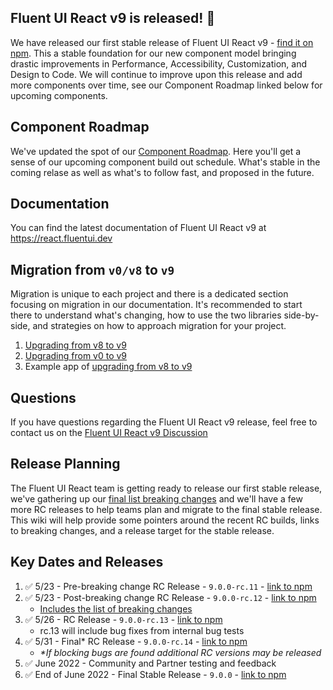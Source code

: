 ## Fluent UI React v9 is released! 🎉

We have released our first stable release of Fluent UI React v9 - [find it on npm](https://www.npmjs.com/package/@fluentui/react-components). This a stable foundation for our new component model bringing drastic improvements in Performance, Accessibility, Customization, and Design to Code. We will continue to improve upon this release and add more components over time, see our Component Roadmap linked below for upcoming components.

## Component Roadmap

We've updated the spot of our [Component Roadmap](Fluent-UI-React-v9-Component-Roadmap). Here you'll get a sense of our upcoming component build out schedule. What's stable in the coming relase as well as what's to follow fast, and proposed in the future.

## Documentation

You can find the latest documentation of Fluent UI React v9 at https://react.fluentui.dev

## Migration from `v0/v8` to `v9`

Migration is unique to each project and there is a dedicated section focusing on migration in our documentation. It's recommended to start there to understand what's changing, how to use the two libraries side-by-side, and strategies on how to approach migration for your project.

1. [Upgrading from v8 to v9](https://react.fluentui.dev/?path=/docs/concepts-migration-from-v8-components-checkbox-migration--docs)
2. [Upgrading from v0 to v9](https://react.fluentui.dev/?path=/docs/concepts-migration-from-v0-components-checkbox-migration--docs)
3. Example app of [upgrading from v8 to v9](https://github.com/GeoffCox/fluentui-app-v8-v9)

## Questions

If you have questions regarding the Fluent UI React v9 release, feel free to contact us on the [Fluent UI React v9 Discussion](https://github.com/microsoft/fluentui/discussions/23183)

## Release Planning

The Fluent UI React team is getting ready to release our first stable release, we've gathering up our [final list breaking changes](https://github.com/microsoft/fluentui/issues/22130#issuecomment-1069566852) and we'll have a few more RC releases to help teams plan and migrate to the final stable release. This wiki will help provide some pointers around the recent RC builds, links to breaking changes, and a release target for the stable release.

## Key Dates and Releases

1. ✅ 5/23 - Pre-breaking change RC Release - `9.0.0-rc.11` - [link to npm](https://www.npmjs.com/package/@fluentui/react-components/v/9.0.0-rc.11)
1. ✅ 5/23 - Post-breaking change RC Release - `9.0.0-rc.12` - [link to npm](https://www.npmjs.com/package/@fluentui/react-components/v/9.0.0-rc.12)
   - [Includes the list of breaking changes](https://github.com/microsoft/fluentui/issues/22130#issuecomment-1069566852)
1. ✅ 5/26 - RC Release - `9.0.0-rc.13` - [link to npm](https://www.npmjs.com/package/@fluentui/react-components/v/9.0.0-rc.13)
   - rc.13 will include bug fixes from internal bug tests
1. ✅ 5/31 - Final\* RC Release - `9.0.0-rc.14` - [link to npm](https://www.npmjs.com/package/@fluentui/react-components/v/9.0.0-rc.14)
   - _\*If blocking bugs are found additional RC versions may be released_
1. ✅ June 2022 - Community and Partner testing and feedback
1. ✅ End of June 2022 - Final Stable Release - `9.0.0` - [link to npm](https://www.npmjs.com/package/@fluentui/react-components)
